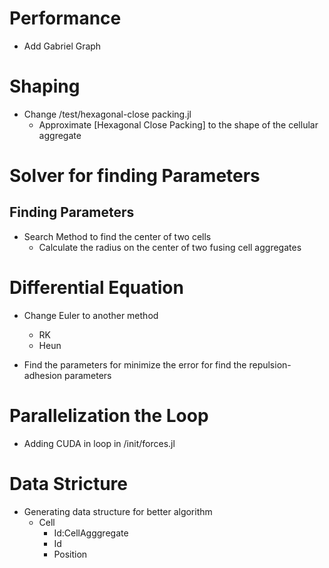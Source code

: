 # Performance
* Add Gabriel Graph

# Shaping
* Change /test/hexagonal-close packing.jl
  * Approximate [Hexagonal Close Packing] to the shape of the cellular aggregate

# Solver for finding Parameters
## Finding Parameters
* Search Method to find the center of two cells
  * Calculate the radius on the center of two fusing cell aggregates

# Differential Equation 
* Change Euler to another method
  * RK
  * Heun

* Find the parameters for minimize the error for find the repulsion-adhesion parameters

# Parallelization the Loop
* Adding CUDA in loop in /init/forces.jl

# Data Stricture
* Generating data structure for better algorithm
  * Cell
    * Id:CellAgggregate
    * Id
    * Position